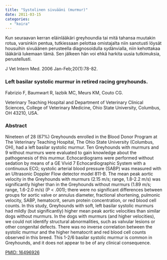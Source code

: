 ```yaml
---
title: "Systolinen sivuääni (murmur)"
date: 2011-03-15
categories: 
  - "koira"
---
```


Kun seuraavan kerran eläinlääkäri greyhoundia tai mitä tahansa muutakin rotua, varsinkin pentua, tutkiessaan pelottaa omistajalta niin sanotusti löysät housuihin sivuäänen perusteella diagnosoidulla sydänvialla, niin kehottakaa lääkäriä lukemaan tämä. Sen jälkeen hän voi ehkä harkita uusia tutkimuksia, perustellusti.

<!--more-->

J Vet Intern Med. 2006 Jan-Feb;20(1):78-82.

### Left basilar systolic murmur in retired racing greyhounds.

Fabrizio F, Baumwart R, Iazbik MC, Meurs KM, Couto CG.

Veterinary Teaching Hospital and Department of Veterinary Clinical Sciences, College of Veterinary Medicine, Ohio State University, Columbus, OH 43210, USA.

### Abstract

Nineteen of 28 (67%) Greyhounds enrolled in the Blood Donor Program at The Veterinary Teaching Hospital, The Ohio State University (Columbus, OH), had a left basilar systolic murmur. Ten Greyhounds with murmurs and 9 without murmurs were evaluated to gain knowledge about the pathogenesis of this murmur. Echocardiograms were performed without sedation by means of a GE Vivid 7 Echocardiographic System with a continuous ECG; systolic arterial blood pressure (SABP) was measured with an Ultrasonic Doppler Flow detector model 811-B. The mean peak aortic velocity in the Greyhounds with murmurs (2.15 m/s; range, 1.8-2.2 m/s) was significantly higher than in the Greyhounds without murmurs (1.89 m/s; range, 1.6-2.0 m/s) (P < .001); there were no significant differences between groups for aortic valve or annulus diameter, fractional shortening, pulmonic velocity, SABP, hematocrit, serum protein concentration, or red blood cell counts. In this study, Greyhounds with soft, left basilar systolic murmurs had mildly (but significantly) higher mean peak aortic velocities than similar dogs without murmurs. In the dogs with murmurs (and higher velocities), we could not identify structural abnormalities, such as valvular lesions or other congenital defects. There was no inverse correlation between the systolic murmur and the higher hematocrit and red blood cell counts observed in this breed. This 1-2/6 basilar systolic murmur is common in Greyhounds, and it does not appear to be of any clinical consequence.

[PMID: 16496926](http://www.ncbi.nlm.nih.gov/pubmed/16496926)
